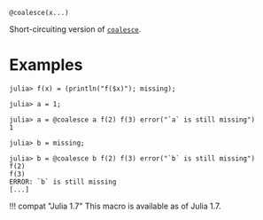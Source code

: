```
@coalesce(x...)
```

Short-circuiting version of [`coalesce`](@ref).

# Examples

```jldoctest
julia> f(x) = (println("f($x)"); missing);

julia> a = 1;

julia> a = @coalesce a f(2) f(3) error("`a` is still missing")
1

julia> b = missing;

julia> b = @coalesce b f(2) f(3) error("`b` is still missing")
f(2)
f(3)
ERROR: `b` is still missing
[...]
```

!!! compat "Julia 1.7"
    This macro is available as of Julia 1.7.

